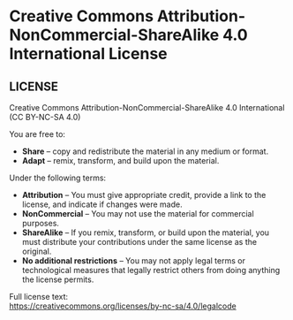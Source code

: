 # Creative Commons Attribution-NonCommercial-ShareAlike 4.0 International License

## LICENSE

Creative Commons Attribution-NonCommercial-ShareAlike 4.0 International  
(CC BY-NC-SA 4.0)  

You are free to:  
- **Share** – copy and redistribute the material in any medium or format.  
- **Adapt** – remix, transform, and build upon the material.  

Under the following terms:  
- **Attribution** – You must give appropriate credit, provide a link to the license, and indicate if changes were made.  
- **NonCommercial** – You may not use the material for commercial purposes.  
- **ShareAlike** – If you remix, transform, or build upon the material, you must distribute your contributions under the same license as the original.  
- **No additional restrictions** – You may not apply legal terms or technological measures that legally restrict others from doing anything the license permits.  

Full license text:  
https://creativecommons.org/licenses/by-nc-sa/4.0/legalcode
